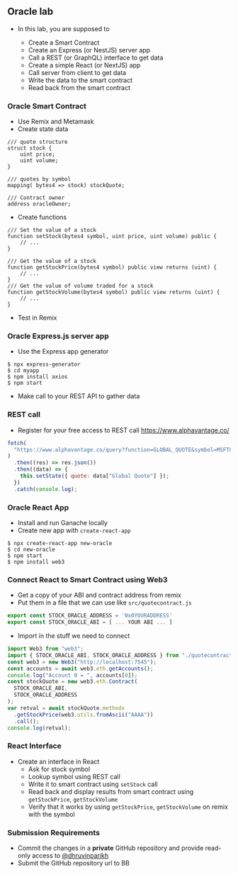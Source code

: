 ## Oracle lab

* In this lab, you are supposed to

    - Create a Smart Contract
    - Create an Express (or NestJS) server app
    - Call a REST (or GraphQL) interface to get data
    - Create a simple React (or NextJS) app
    - Call server from client to get data
    - Write the data to the smart contract
    - Read back from the smart contract

### Oracle Smart Contract

- Use Remix and Metamask
- Create state data

```sol
/// quote structure
struct stock {
    uint price;
    uint volume;
}

/// quotes by symbol
mapping( bytes4 => stock) stockQuote;

/// Contract owner
address oracleOwner;
```

- Create functions

```
/// Set the value of a stock
function setStock(bytes4 symbol, uint price, uint volume) public {
    // ...
}

/// Get the value of a stock
function getStockPrice(bytes4 symbol) public view returns (uint) {
    // ...
}
/// Get the value of volume traded for a stock
function getStockVolume(bytes4 symbol) public view returns (uint) {
    // ...
}
```

- Test in Remix

### Oracle Express.js server app

- Use the Express app generator

```
$ npx express-generator
$ cd myapp
$ npm install axios
$ npm start
```

- Make call to your REST API to gather data

### REST call

- Register for your free access to REST call https://www.alphavantage.co/

```js
fetch(
  "https://www.alphavantage.co/query?function=GLOBAL_QUOTE&symbol=MSFT&apikey=KEY"
)
  .then((res) => res.json())
  .then((data) => {
    this.setState({ quote: data["Global Quote"] });
  })
  .catch(console.log);
```

### Oracle React App

- Install and run Ganache locally
- Create new app with `create-react-app`

```
$ npx create-react-app new-oracle
$ cd new-oracle
$ npm start
$ npm install web3
```

### Connect React to Smart Contract using Web3

- Get a copy of your ABI and contract address from remix
- Put them in a file that we can use like `src/quotecontract.js`

```js
export const STOCK_ORACLE_ADDRESS = '0x0YOURADDRESS'
export const STOCK_ORACLE_ABI = [ ... YOUR ABI ... ]
```

- Import in the stuff we need to connect

```js
import Web3 from "web3";
import { STOCK_ORACLE_ABI, STOCK_ORACLE_ADDRESS } from "./quotecontract";
const web3 = new Web3("http://localhost:7545");
const accounts = await web3.eth.getAccounts();
console.log("Account 0 = ", accounts[0]);
const stockQuote = new web3.eth.Contract(
  STOCK_ORACLE_ABI,
  STOCK_ORACLE_ADDRESS
);
var retval = await stockQuote.methods
  .getStockPrice(web3.utils.fromAscii("AAAA"))
  .call();
console.log(retval);
```

### React Interface

* Create an interface in React
    * Ask for stock symbol
    * Lookup symbol using REST call
    * Write it to smart contract using `setStock` call
    * Read back and display results from smart contract using `getStockPrice`, `getStockVolume`
    * Verify that it works by using `getStockPrice`, `getStockVolume` on remix with the symbol

### Submission Requirements
* Commit the changes in a **private** GitHub repository and provide read-only access to [@dhruvinparikh](https://github.com/dhruvinparikh)
* Submit the GitHub repository url to BB
